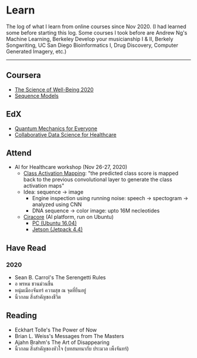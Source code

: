 # Learn

The log of what I learn from online courses since Nov 2020.
(I had learned some before starting this log.
Some courses I took before are 
Andrew Ng's Machine Learning, 
Berkeley Develop your musicianship I & II,
Berkely Songwriting,
UC San Diego Bioinformatics I,
Drug Discovery,
Computer Generated Imagery, etc.)

---

## Coursera

   * [The Science of Well-Being 2020](https://github.com/tatpongkatanyukul/Learn/blob/main/ScienceOfWellBeing.md)
   * [Sequence Models](https://github.com/tatpongkatanyukul/Learn/blob/main/SequenceModels.md)

## EdX

   * [Quantum Mechanics for Everyone](https://github.com/tatpongkatanyukul/Learn/blob/main/QuantumMech.md)
   * [Collaborative Data Science for Healthcare](https://github.com/tatpongkatanyukul/Collaborative)

## Attend

   * AI for Healthcare workshop (Nov 26-27, 2020)
      * [Class Activation Mapping](http://cnnlocalization.csail.mit.edu/Zhou_Learning_Deep_Features_CVPR_2016_paper.pdf): "the predicted class score is mapped back to the previous convolutional layer to generate the class activation maps" 
      * Idea: sequence -> image
        * Engine inspection using running noise: speech -> spectogram -> analyzed using CNN
        * DNA sequence -> color image: upto 16M necleotides
      * [Ciracore](https://www.facebook.com/groups/cira.core.comm/) (AI platform, run on Ubuntu)
         * [PC (Ubuntu 16.04)](https://git.cira-lab.com/cira/cira-core)
         * [Jetson (Jetpack 4.4)](https://git.cira-lab.com/cira/cira-core-nvidia-jetson)

## Have Read

### 2020

   * Sean B. Carrol's The Serengetti Rules
   * อ พรหม ชวนม่วนชื่น
   * หนุ่มเมืองจันทร์ ความสุข ณ จุดที่ยืนอยู่
   * นิ้วกลม สิ่งสำคัญของชีวิต 
   
## Reading

   * Eckhart Tolle's The Power of Now
   * Brian L. Weiss's Messages from The Masters
   * Ajahn Brahm's The Art of Disappearing
   * นิ้วกลม สิ่งสำคัญของหัวใจ (บทสนทนากับ ประมวล เพ็งจันทร์)

